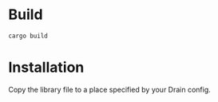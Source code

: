 # Build
`cargo build`

# Installation
Copy the library file to a place specified by your Drain config.
